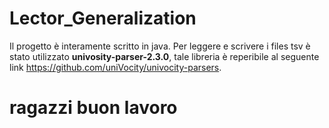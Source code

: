# Lector_Generalization
Il progetto è interamente scritto in java. Per leggere e scrivere i files tsv è stato utilizzato **univosity-parser-2.3.0**,
tale libreria è reperibile al seguente link https://github.com/uniVocity/univocity-parsers.


# ragazzi buon lavoro